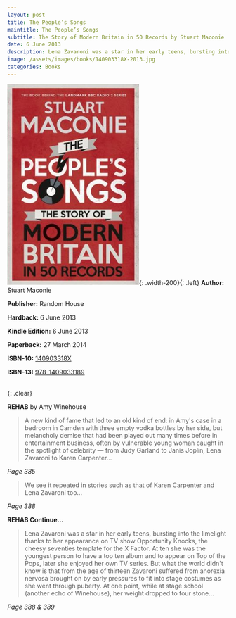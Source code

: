 ```yaml
---
layout: post
title: The People’s Songs
maintitle: The People’s Songs
subtitle: The Story of Modern Britain in 50 Records by Stuart Maconie
date: 6 June 2013
description: Lena Zavaroni was a star in her early teens, bursting into the limelight thanks to her appearance on TV show Opportunity Knocks, the cheesy seventies template for the X Factor. At ten she was the youngest person to have a top ten album and to appear on Top of the Pops, later she enjoyed her own TV series. But what the world didn't know is that from the age of thirteen Zavaroni suffered from anorexia nervosa brought on by early pressures to fit into stage costumes as she went through puberty. At one point, while at stage school (another echo of Winehouse), her weight dropped to four stone...
image: /assets/images/books/140903318X-2013.jpg
categories: Books
---
```


![Front Book Cover For The People’s Songs&#58; The Story of Modern Britain in 50 Records by Stuart Maconie](/assets/images/books/140903318X-2013.jpg){: .width-200}{: .left}
**Author:** Stuart Maconie

**Publisher:** Random House

**Hardback:** 6 June 2013

**Kindle Edition:** 6 June 2013

**Paperback:** 27 March 2014

**ISBN-10:** [140903318X](https://www.google.co.uk/search?q=isbn+140903318X+&ie=utf-8&oe=utf-8&client=firefox-b-ab&gfe_rd=cr&dcr=0&ei=JKS_Wp3NK6rP8Af8-oaACg)

**ISBN-13:** [978-1409033189](https://www.google.co.uk/search?q=isbn+9781409033189&ie=utf-8&oe=utf-8&client=firefox-b-ab&gfe_rd=cr&dcr=0&ei=eaS_WonTIqrP8Af8-oaACg)

<br />{: .clear}

**REHAB** by Amy Winehouse
> A new kind of fame that led to an old kind of end: in Amy's case in a bedroom in Camden with three empty vodka bottles by her side, but melancholy demise that had been played out many times before in entertainment business, often by vulnerable young woman caught in the spotlight of celebrity &#8212; from Judy Garland to Janis Joplin, Lena Zavaroni to Karen Carpenter...

<cite>Page 385</cite>

> We see it repeated in stories such as that of Karen Carpenter and Lena Zavaroni too...

<cite>Page 388</cite>

**REHAB Continue...**
> Lena Zavaroni was a star in her early teens, bursting into the limelight thanks to her appearance on TV show Opportunity Knocks, the cheesy seventies template for the X Factor. At ten she was the youngest person to have a top ten album and to appear on Top of the Pops, later she enjoyed her own TV series. But what the world didn't know is that from the age of thirteen Zavaroni suffered from anorexia nervosa brought on by early pressures to fit into stage costumes as she went through puberty. At one point, while at stage school (another echo of Winehouse), her weight dropped to four stone...

<cite>Page 388 & 389</cite>
